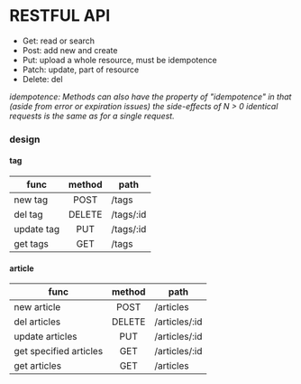 # RESTFUL API

- Get: read or search
- Post: add new and create
- Put: upload a whole resource, must be idempotence
- Patch: update, part of resource
- Delete: del

*idempotence: Methods can also have the property of "idempotence" in that (aside from error or expiration issues) the
side-effects of N > 0 identical requests is the same as for a single request.*

### design

#### tag

| func | method | path |
| --- |:---:| --- |
| new tag | POST | /tags|
| del tag | DELETE | /tags/:id |
| update tag | PUT | /tags/:id |
| get tags | GET | /tags |

#### article

| func                 | method | path          |
|----------------------|:---:|---------------|
| new article          | POST | /articles     |
| del articles         | DELETE | /articles/:id |
| update articles      | PUT | /articles/:id |
| get specified articles | GET | /articles/:id |
| get articles         | GET | /articles |




